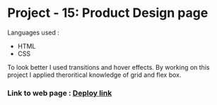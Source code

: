 # Project - 15: Product Design page

Languages used :
 * HTML
 * CSS
 
 To look better I used transitions and hover effects. 
 By working on this project I applied theroritical knowledge of grid and flex box.  

### Link to web page : [Deploy link](https://product-design-landing-webpage-15.netlify.app/)
